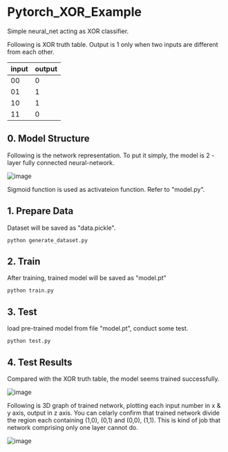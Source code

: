 # Pytorch_XOR_Example
Simple neural_net acting as XOR classifier.

Following is XOR truth table. Output is 1 only when two inputs are different from each other. 

|input|output|
|------|---|
|00|0|
|01|1|
|10|1|
|11|0|



## 0. Model Structure
Following is the network representation. 
To put it simply, the model is 2 - layer fully connected neural-network. 

![image](https://user-images.githubusercontent.com/77431192/140403022-32f1e11b-f95d-4544-b1a3-554ad00125bb.png)

Sigmoid function is used as activateion function.
Refer to "model.py".

## 1. Prepare Data
Dataset will be saved as "data.pickle".
~~~
python generate_dataset.py
~~~

## 2. Train
After training, trained model will be saved as "model.pt"
~~~
python train.py
~~~

## 3. Test
load pre-trained model from file "model.pt", conduct some test.
~~~
python test.py
~~~
## 4. Test Results
Compared with the XOR truth table, the model seems trained successfully.

![image](https://user-images.githubusercontent.com/77431192/140401320-50c345d5-54b0-486e-bd24-764f96d89d22.png)

Following is 3D graph of trained network, plotting each input number in x & y axis, output in z axis.
You can celarly confirm that trained network divide the region each containing (1,0), (0,1) and (0,0), (1,1).
This is kind of job that network comprising only one layer cannot do. 

![image](https://user-images.githubusercontent.com/77431192/140401298-20e1d65a-8bd6-419c-af39-641e4e54af79.png)

